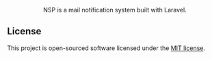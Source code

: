 <p align="center">NSP is a mail notification system built with Laravel.
</p>

## License

This project is open-sourced software licensed under the [MIT license](http://opensource.org/licenses/MIT).
